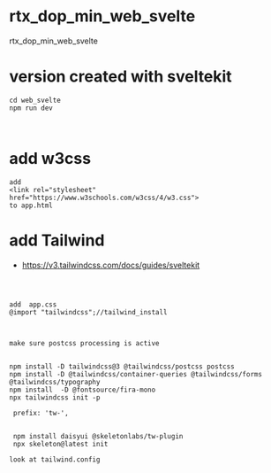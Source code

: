 # rtx_dop_min_web_svelte
rtx_dop_min_web_svelte


# version created with sveltekit

```
cd web_svelte
npm run dev



```

# add w3css

```
add 
<link rel="stylesheet" href="https://www.w3schools.com/w3css/4/w3.css">
to app.html

```

# add Tailwind

-
  https://v3.tailwindcss.com/docs/guides/sveltekit

```



add  app.css
@import "tailwindcss";//tailwind_install



make sure postcss processing is active


npm install -D tailwindcss@3 @tailwindcss/postcss postcss
npm install -D @tailwindcss/container-queries @tailwindcss/forms @tailwindcss/typography
npm install  -D @fontsource/fira-mono
npx tailwindcss init -p

 prefix: 'tw-',


 npm install daisyui @skeletonlabs/tw-plugin
 npx skeleton@latest init

look at tailwind.config

```

 